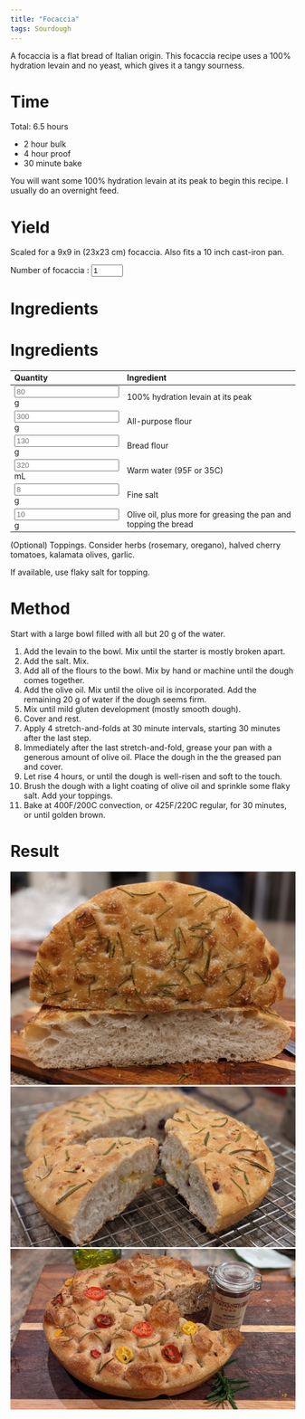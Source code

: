 ```yaml
---
title: "Focaccia"
tags: Sourdough
---
```


A focaccia is a flat bread of Italian origin. This focaccia recipe uses a 100% hydration levain and no yeast, which gives it a tangy sourness.

# Time
Total: 6.5 hours
- 2 hour bulk
- 4 hour proof
- 30 minute bake

You will want some 100% hydration levain at its peak to begin this recipe. I usually do an overnight feed.

# Yield
Scaled for a 9x9 in (23x23 cm) focaccia. Also fits a 10 inch cast-iron pan.

Number of focaccia : <input type="number" min="0" max="10" id="numBread" value="1" placeholder = "1" onclick="calculateRecipe(this.value, this.placeholder)">

# Ingredients
<script> 
  function calculateRecipe(numBread, defaultNumBread) 
  { 
  calculateIngredientQuantity("ap_flour")
  calculateIngredientQuantity("bread_flour")
  calculateIngredientQuantity("water")
  calculateIngredientQuantity("salt")
  calculateIngredientQuantity("levain")
  calculateIngredientQuantity("olive_oil")
  } 
  
  function calculateIngredientQuantity(numBread, defaultNumBread, id) 
  { 
  // The placeholders hold the quantity of that ingredient.
  document.getElementById(id).value = numBread / defaultNumBread * document.getElementById(id).placeholder
  } 
</script> 

# Ingredients

<table>
<colgroup>
<col width="30%" />
<col width="70%" />
</colgroup>
<thead>
<tr class="header">
<th align="left">Quantity</th>
<th align="left">Ingredient</th>
</tr>
</thead>
<tbody>
<tr>
<td markdown="span"><input type="text" id="levain" placeholder="80" readonly> g
  </td>
<td markdown="span">100% hydration levain at its peak
  </td>
</tr>
<tr>
<td markdown="span"><input type="text" id="ap_flour" placeholder="300" readonly> g
  </td>
<td markdown="span">All-purpose flour
  </td>
</tr>
<tr>
<td markdown="span"><input type="text" id="bread_flour" placeholder="130" readonly> g
  </td>
<td markdown="span">Bread flour
  </td>
</tr>
<tr>
<td markdown="span"><input type="text" id="water" placeholder="320" readonly> mL
  </td>
<td markdown="span">Warm water (95F or 35C)
  </td>
</tr>
<tr>
<td markdown="span"><input type="text" id="salt" placeholder="8" readonly> g <!-- 1.25 tsp -->
  </td>
<td markdown="span">Fine salt
  </td>
</tr>
<tr>
<td markdown="span"><input type="text" id="olive_oil" placeholder="10" readonly> g <!-- 2 tsp -->
  </td>
<td markdown="span">Olive oil, plus more for greasing the pan and topping the bread
  </td>
</tr>
</tbody>
</table>

(Optional) Toppings. Consider herbs (rosemary, oregano), halved cherry tomatoes, kalamata olives, garlic.

If available, use flaky salt for topping.

# Method
Start with a large bowl filled with all but 20 g of the water.
1. Add the levain to the bowl. Mix until the starter is mostly broken apart.
2. Add the salt. Mix.
3. Add all of the flours to the bowl. Mix by hand or machine until the dough comes together. 
4. Add the olive oil. Mix until the olive oil is incorporated. Add the remaining 20 g of water if the dough seems firm.
5. Mix until mild gluten development (mostly smooth dough).
6. Cover and rest.
7. Apply 4 stretch-and-folds at 30 minute intervals, starting 30 minutes after the last step.
8. Immediately after the last stretch-and-fold, grease your pan with a generous amount of olive oil. Place the dough in the the greased pan and cover.
9. Let rise 4 hours, or until the dough is well-risen and soft to the touch.
10. Brush the dough with a light coating of olive oil and sprinkle some flaky salt. Add your toppings.
11. Bake at 400F/200C convection, or 425F/220C regular, for 30 minutes, or until golden brown.

# Result
![Rosemary topped focaccia](/assets/focaccia/rosemary_focaccia.jpg)
![Garlic, kalamata olive, and rosemary focaccia](/assets/focaccia/garlic_focaccia.jpg)
![Cherry tomato and rosemary focaccia](/assets/focaccia/tomato_focaccia.jpg)
